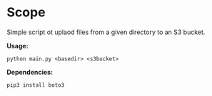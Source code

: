 # Scope

Simple script ot uplaod files from a given directory to an S3 bucket.

**Usage:**

`python main.py <basedir> <s3bucket>`

**Dependencies:**

`pip3 install boto3`



